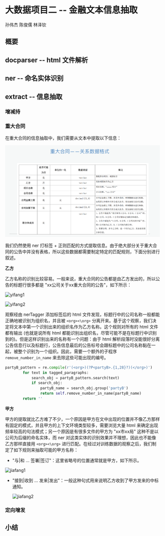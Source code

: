 # 大数据项目二 -- 金融文本信息抽取

孙伟杰 陈俊儒 林泽钦

## 概要

## docparser -- html 文件解析

## ner -- 命名实体识别

## extract -- 信息抽取

### 增减持

### 重大合同

在重大合同的信息抽取中，我们需要从文本中提取以下信息：

![hetong1](./img/hetong1.png)

我们仍然使用 ner 打标签 + 正则匹配的方式提取信息。由于绝大部分关于重大合同的公告中并没有表格，所以这些数据都需要制定特定的匹配规则，下面分别进行叙述。

__乙方__

乙方名称的识别比较容易。一般来说，重大合同的公告都是由乙方发出的，所以公告的标题行很多都是 "xx公司关于xx重大合同的公告"，如下所示：

![yifang1](E:\WorkBench\Courses\Big-Data\Proj2-Finance\BigData2-Proj2-InfoExtraction\img\yifang1.png)

![yifang2](E:\WorkBench\Courses\Big-Data\Proj2-Finance\BigData2-Proj2-InfoExtraction\img\yifang2.png)

观察经由 nerTagger 添加标签后的 html 文件发现，标题行中的公司名称一般都能正确地被识别为组织名，并且被 `<org><\org>` 分离开来。基于这个观察，我们决定将文本中第一个识别出来的组织名作为乙方名称。这个规则对所有的 html 文件都有输出 (也就是说所有 html 都能识别出组织名，尽管可能不是在标题行中识别到的)。但是这样识别出来的名称有一个问题：由于 html 解析段落时没能很好分离公告信息行以及标题行，公告信息最后的公告标号会跟标题中的公司名称黏在一起，被整个识别为一个组织。因此，需要一个额外的子程序 `remove_number_in_name` 来去除这些可能出现的编号。

```python
partyB_pattern = re.compile(r'(<org>)(?P<partyB>.{1,28}?)(</org>)')
        for text in tagged_paragraphs:
            search_obj = partyB_pattern.search(text)
            if search_obj:
                partyB_name = search_obj.group('partyB')
                return self.remove_number_in_name(partyB_name)
        return ''
```

__甲方__

甲方的提取就比乙方难了不少，一个原因是甲方在文中出现的位置并不像乙方那样有固定的模式，并且甲方的上下文环境类型较多，需要浏览大量 html 来确定出现频率较高的句法模式；另一个原因是有很多文件的甲方为 "xx市xx局" 这种不是以公司为后缀的命名实体，而 ner 对这类实体的识别效果并不理想，因此也不能像乙方那样直接用 `<org><\org>` 进行匹配。在经过对训练数据的观察之后，我们制定了如下规则来抽取可能的甲方名称：

+  "与|和 ... 签署|签订"：这里省略号的位置通常就是甲方，如下所示。

  ![jiafang1](E:\WorkBench\Courses\Big-Data\Proj2-Finance\BigData2-Proj2-InfoExtraction\img\jiafang1.png)

+ "接到|收到 ... 发来|发出"：一般这种句式用来说明乙方收到了甲方发来的中标通知。

  ![jiafang2](E:\WorkBench\Courses\Big-Data\Proj2-Finance\BigData2-Proj2-InfoExtraction\img\jiafang2.png)



### 定向增发

## 小结